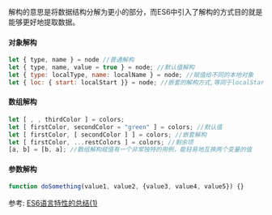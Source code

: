 解构的意思是将数据结构分解为更小的部分，而ES6中引入了解构的方式目的就是能够更好地提取数据。

#### 对象解构

```javascript
let { type, name } = node //普通解构
let { type, name, value = true } = node; //默认值解构
let { type: localType, name: localName } = node; //赋值给不同的本地对象
let { loc: { start: localStart }} = node; //嵌套的解构方式,等同于localStart = node.loc.start
```

#### 数组解构

```javascript
let [ , , thirdColor ] = colors;
let [ firstColor, secondColor = "green" ] = colors; //默认值
let [ firstColor, [ secondColor ] ] = colors; //嵌套解构
let [ firstColor, ...restColors ] = colors; //剩余项
[a, b] = [b, a]; //数组解构赋值有一个非常独特的用例，能轻易地互换两个变量的值
```

#### 参数解构

```javascript
function doSomething(value1, value2, {value3, value4, value5}) {}
```

参考: [ES6语言特性的总结(1)](https://juejin.im/post/58c0f545da2f60186d6d9afa/?utm_source=weixinqun&utm_medium=feES6Feature1&winzoom=1)

